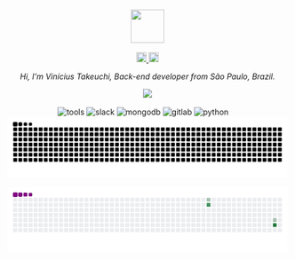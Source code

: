 
<div align="center">
  <br>
  <br>
  <br>
  <br>
  <a href="https://viniciustakeuchi.com/">
    <img width="60" height="60" src="https://github.com/viniciustakeuchi/viniciustakeuchi/assets/101226107/092989e5-b97b-41e2-8670-3499e10ac71b"

  </a>
  <br>
  <p>
     <a href="https://www.linkedin.com/in/vinicius-takeuchi/">
        <img width="18" height="18" src="https://cdn.jsdelivr.net/gh/devicons/devicon/icons/linkedin/linkedin-original.svg" />
    </a>     
    </a>
    <a href="mailto:viniciustakeuchi1@gmail.com">
      <img width="18" height="18" src="https://raw.githubusercontent.com/jaywcjlove/jaywcjlove/master/imgs/mail.svg?sanitize=true" />
    </a>
         
  </p>
  <p><em>Hi, I'm Vinícius Takeuchi, Back-end developer from São Paulo, Brazil.</em></p>
  <p>
    
  </p>

  <p>
    <a href="https://viniciustakeuchi.com/">
      <img src="https://github-profile-trophy.vercel.app/?username=viniciustakeuchi&theme=flat&margin-w=5&row=1&column=3" />
    </a>
  </p>
  
![tools](https://img.shields.io/static/v1?label=&message=tools:&color=111&style=flat-square)
![slack](https://img.shields.io/badge/Slack-passing?style=flat&logo=slack&logoColor=black&logoSize=10&labelColor=white&color=white)
![mongodb](https://img.shields.io/badge/MongoDB-passing?style=flat&logo=mongoDB&logoColor=black&logoSize=10&labelColor=white&color=white)
![gitlab](https://img.shields.io/badge/GitLab-passing?style=flat&logo=gitlab&logoColor=black&logoSize=10&labelColor=white&color=white)
![python](https://img.shields.io/badge/Python-passing?style=flat&logo=python&logoColor=black&logoSize=10&labelColor=white&color=white)
&nbsp;&nbsp;&nbsp;
![Snake animation](https://raw.githubusercontent.com/viniciustakeuchi/viniciustakeuchi/output/github-contribution-grid-snake.svg)

![Snake animation](https://raw.githubusercontent.com/viniciustakeuchi/viniciustakeuchi/output/github-contribution-grid-snake.gif)

